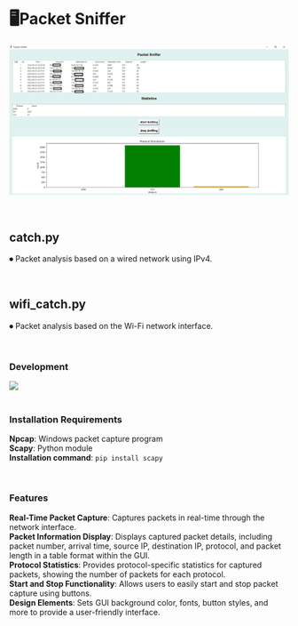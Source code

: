 # 🖥Packet Sniffer
![Project Screenshot](https://github.com/zxim/Packet-Sniffer/blob/main/image.png)

<br>

## catch.py
⏺ Packet analysis based on a wired network using IPv4.

<br>

## wifi_catch.py
⏺ Packet analysis based on the Wi-Fi network interface.

<br>

### **Development**
<div>
<img src="https://img.shields.io/badge/python-3776AB?style=for-the-badge&logo=python&logoColor=white">
</div>

<br>

### Installation Requirements
**Npcap**: Windows packet capture program <br>
**Scapy**: Python module <br>
**Installation command**: `pip install scapy`

<br>

### Features
**Real-Time Packet Capture**: Captures packets in real-time through the network interface. <br>
**Packet Information Display**: Displays captured packet details, including packet number, arrival time, source IP, destination IP, protocol, and packet length in a table format within the GUI.<br>
**Protocol Statistics**: Provides protocol-specific statistics for captured packets, showing the number of packets for each protocol.<br>
**Start and Stop Functionality**: Allows users to easily start and stop packet capture using buttons.<br>
**Design Elements**: Sets GUI background color, fonts, button styles, and more to provide a user-friendly interface.
